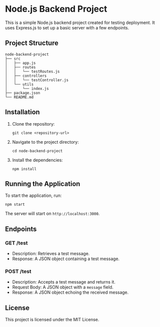 # Node.js Backend Project

This is a simple Node.js backend project created for testing deployment. It uses Express.js to set up a basic server with a few endpoints.

## Project Structure

```
node-backend-project
├── src
│   ├── app.js
│   ├── routes
│   │   └── testRoutes.js
│   ├── controllers
│   │   └── testController.js
│   └── utils
│       └── index.js
├── package.json
└── README.md
```

## Installation

1. Clone the repository:
   ```
   git clone <repository-url>
   ```
2. Navigate to the project directory:
   ```
   cd node-backend-project
   ```
3. Install the dependencies:
   ```
   npm install
   ```

## Running the Application

To start the application, run:
```
npm start
```

The server will start on `http://localhost:3000`.

## Endpoints

### GET /test
- Description: Retrieves a test message.
- Response: A JSON object containing a test message.

### POST /test
- Description: Accepts a test message and returns it.
- Request Body: A JSON object with a `message` field.
- Response: A JSON object echoing the received message.

## License

This project is licensed under the MIT License.